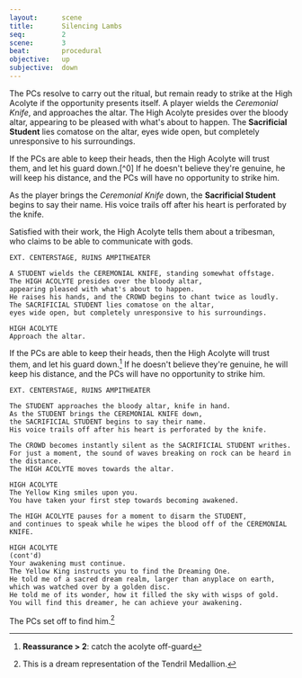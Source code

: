 ```yaml
---
layout:      scene
title:       Silencing Lambs
seq:         2
scene:       3
beat:        procedural
objective:   up
subjective:  down
---
```



The PCs resolve to carry out the ritual,
but remain ready to strike at the High Acolyte if the opportunity presents itself.
A player wields the *Ceremonial Knife*, and approaches the altar.
The High Acolyte presides over the bloody altar,
appearing to be pleased with what's about to happen.
The **Sacrificial Student** lies comatose on the altar,
eyes wide open, but completely unresponsive to his surroundings.

If the PCs are able to keep their heads,
then the High Acolyte will trust them, and let his guard down.[^0]
If he doesn't believe they're genuine, he will keep his distance,
and the PCs will have no opportunity to strike him.

As the player brings the *Ceremonial Knife* down,
the **Sacrificial Student** begins to say their name.
His voice trails off after his heart is perforated by the knife.

Satisfied with their work, the High Acolyte tells them about a tribesman,
who claims to be able to communicate with gods.

~~~
EXT. CENTERSTAGE, RUINS AMPITHEATER

A STUDENT wields the CEREMONIAL KNIFE, standing somewhat offstage.
The HIGH ACOLYTE presides over the bloody altar,
appearing pleased with what's about to happen.
He raises his hands, and the CROWD begins to chant twice as loudly.
The SACRIFICIAL STUDENT lies comatose on the altar,
eyes wide open, but completely unresponsive to his surroundings.

HIGH ACOLYTE
Approach the altar.
~~~


If the PCs are able to keep their heads,
then the High Acolyte will trust them, and let his guard down.[^guard]
If he doesn't believe they're genuine, he will keep his distance,
and the PCs will have no opportunity to strike him.


~~~
EXT. CENTERSTAGE, RUINS AMPITHEATER

The STUDENT approaches the bloody altar, knife in hand.
As the STUDENT brings the CEREMONIAL KNIFE down,
the SACRIFICIAL STUDENT begins to say their name.
His voice trails off after his heart is perforated by the knife.

The CROWD becomes instantly silent as the SACRIFICIAL STUDENT writhes.
For just a moment, the sound of waves breaking on rock can be heard in the distance.
The HIGH ACOLYTE moves towards the altar.

HIGH ACOLYTE
The Yellow King smiles upon you.
You have taken your first step towards becoming awakened.

The HIGH ACOLYTE pauses for a moment to disarm the STUDENT,
and continues to speak while he wipes the blood off of the CEREMONIAL KNIFE.

HIGH ACOLYTE
(cont'd)
Your awakening must continue.
The Yellow King instructs you to find the Dreaming One.
He told me of a sacred dream realm, larger than anyplace on earth,
which was watched over by a golden disc.
He told me of its wonder, how it filled the sky with wisps of gold.
You will find this dreamer, he can achieve your awakening.
~~~

The PCs set off to find him.[^1]


[^guard]: **Reassurance > 2**: catch the acolyte off-guard
[^1]: This is a dream representation of the Tendril Medallion.


